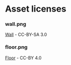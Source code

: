 # Asset licenses
### wall.png
[Wall](https://opengameart.org/content/outdoor-stone-floor) - CC-BY-SA 3.0

### floor.png
[Floor](https://opengameart.org/content/handpainted-stone-floor-texture) - CC-BY 4.0